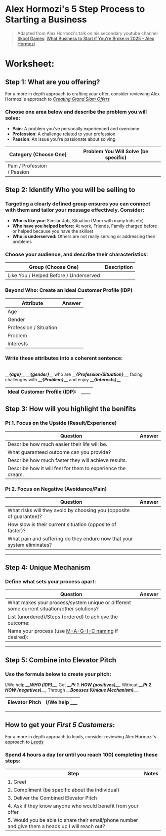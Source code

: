 # Alex Hormozi's 5 Step Process to Starting a Business
> Adapted from Alex Hormozi's talk on his secondary youtube channel [Skool Games](https://www.youtube.com/@the_skool_games): [What Business to Start if You're Broke in 2025 - Alex Hormozi](https://www.youtube.com/watch?v=tjMGNnqc6b0)

# Worksheet:

## Step 1: What are you offering?
For a more in depth approach to crafting your offer, consider reviewing Alex Hormozi's approach to [_Creating Grand Slam Offers_](https://github.com/RyanJulyan/rocket/blob/main/03_design_and_documentation_phase/quickstarts/offer_creation.md#offer-creation)

### Choose one area below and describe the problem you will solve:
- **Pain**: A problem you've personally experienced and overcome.
- **Profession**: A challenge related to your profession.
- **Passion**: An issue you're passionate about solving.

| Category (Choose One)       | Problem You Will Solve (be specific) |
| --------------------------- | ------------------------------------ |
| Pain / Profession / Passion |                                      |

## Step 2: Identify Who you will be selling to

### Targeting a clearly defined group ensures you can connect with them and tailor your message effectively. Consider:
- **Who is like you:** Similar Job, Situation (Mom with many kids etc) 
- **Who have you helped before:** At work, Friends, Family charged before or helped because you have the skillset
- **Who is underserved:** Others are not really serving or addressing their problems

### Choose your audience, and describe their characteristics:

| Group (Choose One)                     | Description |
| -------------------------------------- | ----------- |
| Like You / Helped Before / Underserved |             |

### Beyond Who: Create an Ideal Customer Profile (IDP)

| Attribute              | Answer |
| ---------------------- | ------ |
| Age                    |        |
| Gender                 |        |
| Profession / Situation |        |
| Problem                |        |
| Interests              |        |

### Write these attributes into a coherent sentence:

\
\_\_***{age}***\_\_ \_\_***{gender}***\_\_ who are \_\_***{Profession/Situation}***\_\_, facing challenges with \_\_***{Problem}***\_\_ and enjoy \_\_***{Interests}***\_\_ 


| Ideal Customer Profile (IDP): | ____ |
| ----------------------------- | ---- |

## Step 3: How will you highlight the benifits

### Pt 1. Focus on the Upside (Result/Experience)
| Question                                                     | Answer |
| ------------------------------------------------------------ | ------ |
| Describe how much easier their life will  be.                |        |
| What guaranteed outcome can you provide?                     |        |
| Describe how much faster they will achieve results.          |        |
| Describe how it  will feel for them to experience the dream. |        |

### Pt 2. Focus on Negative (Avoidance/Pain)
| Question                                                                | Answer |
| ----------------------------------------------------------------------- | ------ |
| What risks will they avoid by choosing you (opposite of guarantee)?     |        |
| How slow is their current situation (opposite of faster)?               |        |
| What pain and suffering do they endure now that your system eliminates? |        |

---

## Step 4: Unique Mechanism

### Define what sets your process apart:
| Question                                                                                                                                                                                                                                                                                                                                             | Answer |
| ---------------------------------------------------------------------------------------------------------------------------------------------------------------------------------------------------------------------------------------------------------------------------------------------------------------------------------------------------- | ------ |
| What makes your process/system unique or different some current situation/other solutions?                                                                                                                                                                                                                                                           |        |
| List (unordered)/Steps (ordered) to achieve the outcome:                                                                                                                                                                                                                                                                                             |        |
| Name your process (use [M-A-G-I-C naming](https://github.com/RyanJulyan/rocket/blob/main/03_design_and_documentation_phase/quickstarts/offer_creation.md#8-m-a-g-i-c-naming-formula) if desired): |        |

---

## Step 5: Combine into Elevator Pitch

### Use the formula below to create your pitch:
I/We help ***\_\_WHO (IDP)***\_\_, Get ***\_\_Pt 1. HOW (positives)***\_\_, Without ***\_\_Pt 2. HOW (negatives)***\_\_, Through \_\_***Bonuses (Unique Mechanism)***\_\_.

| Elevator Pitch | I/We help ___  |
| -------------- | ----------- |

---

## How to get your _First 5 Customers_:
For a more in depth approach to leads, consider reviewing Alex Hormozi's approach to [_Leads_](https://github.com/RyanJulyan/rocket/blob/main/03_design_and_documentation_phase/quickstarts/leads.md#leads)

### Spend 4 hours a day (or until you reach 100) completing these steps:

| Step                                                                                              | Notes |
| ------------------------------------------------------------------------------------------------- | ----- |
| 1. Greet                                                                                          |       |
| 2. Compliment (be specific about the individual)                                                  |       |
| 3. Deliver the Combined Elevator Pitch                                                            |       |
| 4. Ask if they know anyone who would benefit from your offer                                      |       |
| 5. Would you be able to share their email/phone number and give them a heads up I will reach out? |       |
